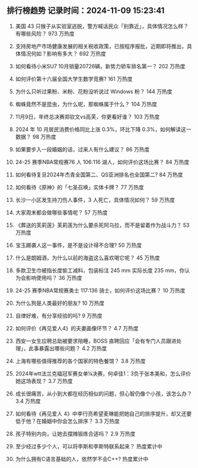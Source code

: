 
## 排行榜趋势 记录时间：2024-11-09 15:23:41
  
  1. 美国 43 只猴子从实验室逃脱，警方喊话民众「别靠近」，具体情况怎么样？有哪些风险？ 973 万热度
    
  2. 支持房地产市场健康发展的相关税收政策，已按程序报批，近期即将推出，具体情况何如？影响有多大？ 692 万热度
    
  3. 如何看待小米SU7 10月销量20726辆，新势力轿车排名第一？ 202 万热度
    
  4. 如何评价第十六届全国大学生数学竞赛? 161 万热度
    
  5. 为什么只听过果粉、米粉、花粉没听说过 Windows 粉？ 144 万热度
    
  6. 蜘蛛竟然不是昆虫，为什么呢，那蜘蛛属于什么？ 104 万热度
    
  7. 11月9日，年终总决赛郑钦文vs高芙，你更看好谁？ 103 万热度
    
  8. 2024 年 10 月居民消费价格同比上涨 0.3%，环比下降 0.3%，如何解读这一数据？ 98 万热度
    
  9. 如果要步入一段婚姻的话，过来人有什么建议？ 86 万热度
    
  10. 24-25 赛季NBA常规赛76 人 106:116 湖人，如何评价这场比赛？ 84 万热度
    
  11. 如何看待复旦2024年杰青全国第二、QS亚洲排名也全国第二? 84 万热度
    
  12. 如何看待《原神》的「七圣召唤」实体卡牌？ 77 万热度
    
  13. 长沙一小区发生持刀伤人事件，3 人死亡，具体情况如何？ 59 万热度
    
  14. 大家周末都会做哪些事情呢？ 57 万热度
    
  15. 《葬送的芙莉莲》芙莉莲为什么要杀死阿乌拉，而不是留着作为战斗力？ 53 万热度
    
  16. 宝玉踢袭人这一事件，是不是设计得不合理? 50 万热度
    
  17. 什么是朗姆酒，为什么以前的海盗这么喜欢喝它呢？ 45 万热度
    
  18. 多款卫生巾被指长度偷工减料，包装标注 245 mm 实际长度 235 mm，你认为会影响使用吗？ 36 万热度
    
  19. 24-25 赛季NBA常规赛勇士 117:136 骑士，如何评价这场比赛？ 10 万热度
    
  20. 为什么狗是人类最好的朋友? 10 万热度
    
  21. 自律好难，有分享经验的吗? 9 万热度
    
  22. 如何评价《再见爱人4》的夫妻画像环节？ 4.7 万热度
    
  23. 西安一女生应聘总助被要求陪睡，BOSS 直聘回应「会有专门人员跟进处理」，此事暴露出哪些问题？ 4.2 万热度
    
  24. 上海有哪些值得推荐的各个国家的特色餐馆？ 3.8 万热度
    
  25. 2024年wtt法兰克福冠军赛女单¼决赛，何卓佳1：3负于张本美和，怎么评价她这场表现？ 3.7 万热度
    
  26. 成长很痛苦，从小到大都在经历相似的问题，但心智仍像个小孩，该怎么办？ 3.4 万热度
    
  27. 如何看待《再见爱人 4》中李行亮希望麦琳能把她自己的排序提升，却又还要低于他？在婚姻中你会怎么排序？ 3.3 万热度
    
  28. 孩子特别内向，让她去摆摊锻炼合适吗？ 2.9 万热度
    
  29. 至少经过多少个人，可以将李斯和李斯特联系起来？ 热度累计中
    
  30. 为什么拥有C语言基础的人，依然学不会C++? 热度累计中
    